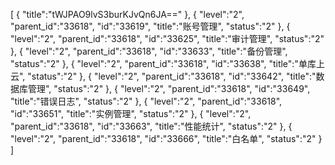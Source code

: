 [
	{
		"title":"tWJPAO9lvS3burKJvQn6JA=="
	},
	{
		"level":"2",
		"parent_id":"33618",
		"id":"33619",
		"title":"账号管理",
		"status":"2"
	},
	{
		"level":"2",
		"parent_id":"33618",
		"id":"33625",
		"title":"审计管理",
		"status":"2"
	},
	{
		"level":"2",
		"parent_id":"33618",
		"id":"33633",
		"title":"备份管理",
		"status":"2"
	},
	{
		"level":"2",
		"parent_id":"33618",
		"id":"33638",
		"title":"单库上云",
		"status":"2"
	},
	{
		"level":"2",
		"parent_id":"33618",
		"id":"33642",
		"title":"数据库管理",
		"status":"2"
	},
	{
		"level":"2",
		"parent_id":"33618",
		"id":"33649",
		"title":"错误日志",
		"status":"2"
	},
	{
		"level":"2",
		"parent_id":"33618",
		"id":"33651",
		"title":"实例管理",
		"status":"2"
	},
	{
		"level":"2",
		"parent_id":"33618",
		"id":"33663",
		"title":"性能统计",
		"status":"2"
	},
	{
		"level":"2",
		"parent_id":"33618",
		"id":"33666",
		"title":"白名单",
		"status":"2"
	}
]